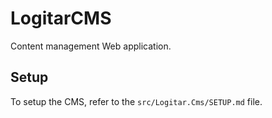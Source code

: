# LogitarCMS

Content management Web application.

## Setup

To setup the CMS, refer to the `src/Logitar.Cms/SETUP.md` file.
